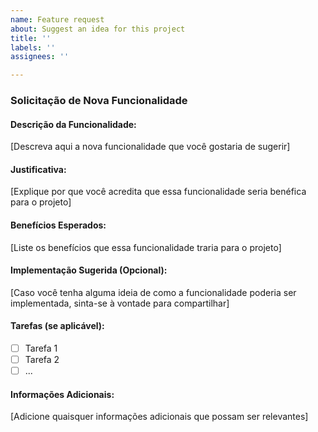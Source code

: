```yaml
---
name: Feature request
about: Suggest an idea for this project
title: ''
labels: ''
assignees: ''

---
```


### Solicitação de Nova Funcionalidade

#### Descrição da Funcionalidade:
[Descreva aqui a nova funcionalidade que você gostaria de sugerir]

#### Justificativa:
[Explique por que você acredita que essa funcionalidade seria benéfica para o projeto]

#### Benefícios Esperados:
[Liste os benefícios que essa funcionalidade traria para o projeto]

#### Implementação Sugerida (Opcional):
[Caso você tenha alguma ideia de como a funcionalidade poderia ser implementada, sinta-se à vontade para compartilhar]

#### Tarefas (se aplicável):
- [ ] Tarefa 1
- [ ] Tarefa 2
- [ ] ...

#### Informações Adicionais:
[Adicione quaisquer informações adicionais que possam ser relevantes]
